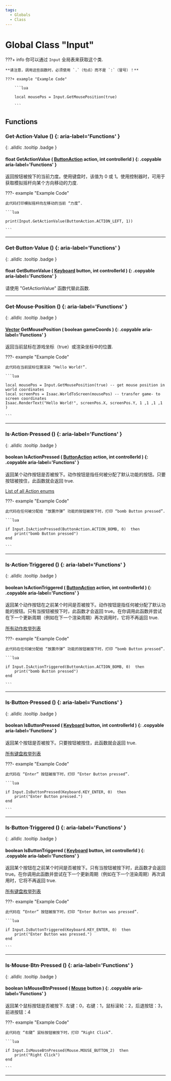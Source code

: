 ```yaml
---
tags:
  - Globals
  - Class
---
```

# Global Class "Input"

???+ info
    你可以通过 `Input` 全局表来获取这个类.

    **请注意，调用这些函数时，必须使用 `.`（句点）而不是 `:`（冒号）！**

    ???+ example "Example Code"

        ```lua

        local mousePos = Input.GetMousePosition(true)

        ```

## Functions
### Get·Action·Value () {: aria-label='Functions' }
[ ](#){: .alldlc .tooltip .badge }
#### float GetActionValue ( [ButtonAction](enums/ButtonAction.md) action, int controllerId ) {: .copyable aria-label='Functions' }

返回按钮被按下的当前力度。使用键盘时，该值为 0 或 1。使用控制器时，可用于获取模拟摇杆向某个方向移动的力度.

???- example "Example Code"

    此代码打印模拟摇杆向左移动的当前 “力度”.

    ```lua

    print(Input.GetActionValue(ButtonAction.ACTION_LEFT, 1))

    ```

___
### Get·Button·Value () {: aria-label='Functions' }
[ ](#){: .alldlc .tooltip .badge }
#### float GetButtonValue ( [Keyboard](enums/Keyboard.md) button, int controllerId ) {: .copyable aria-label='Functions' }

请使用 "GetActionValue" 函数代替此函数.
___
### Get·Mouse·Position () {: aria-label='Functions' }
[ ](#){: .alldlc .tooltip .badge }
#### [Vector](Vector.md) GetMousePosition ( boolean gameCoords ) {: .copyable aria-label='Functions' }

返回当前鼠标在游戏坐标（true）或渲染坐标中的位置.

???- example "Example Code"

    此代码在当前鼠标位置渲染 “Hello World!”.

    ```lua

    local mousePos = Input.GetMousePosition(true) -- get mouse position in world coordinates
    local screenPos = Isaac.WorldToScreen(mousePos) -- transfer game- to screen coordinates
    Isaac.RenderText("Hello World!", screenPos.X, screenPos.Y, 1 ,1 ,1 ,1 )

    ```

___
### Is·Action·Pressed () {: aria-label='Functions' }
[ ](#){: .alldlc .tooltip .badge }
#### boolean IsActionPressed ( [ButtonAction](enums/ButtonAction.md) action, int controllerId ) {: .copyable aria-label='Functions' }

返回某个动作按钮是否被按下。动作按钮是指任何被分配了默认功能的按钮。只要按钮被按住，此函数就会返回 true.

[List of all Action enums](enums/ButtonAction.md)

???- example "Example Code"

    此代码在任何被分配给 “放置炸弹” 功能的按钮被按下时，打印 “bomb Button pressed”.

    ```lua

    if Input.IsActionPressed(ButtonAction.ACTION_BOMB, 0)  then
        print("bomb Button pressed")
    end

    ```
___
### Is·Action·Triggered () {: aria-label='Functions' }
[ ](#){: .alldlc .tooltip .badge }
#### boolean IsActionTriggered ( [ButtonAction](enums/ButtonAction.md) action, int controllerId ) {: .copyable aria-label='Functions' }

返回某个动作按钮在之前某个时间是否被按下。动作按钮是指任何被分配了默认功能的按钮。只有当按钮被按下时，此函数才会返回 true。在你调用此函数并尝试在下一个更新周期（例如在下一个渲染周期）再次调用时，它将不再返回 true.

[所有动作枚举列表](enums/ButtonAction.md)

???- example "Example Code"

    此代码在任何被分配给 “放置炸弹” 功能的按钮被按下时，打印 “bomb Button pressed”.

    ```lua

    if Input.IsActionTriggered(ButtonAction.ACTION_BOMB, 0)  then
        print("bomb Button pressed")
    end

    ```
___
### Is·Button·Pressed () {: aria-label='Functions' }
[ ](#){: .alldlc .tooltip .badge }
#### boolean IsButtonPressed ( [Keyboard](enums/Keyboard.md) button, int controllerId ) {: .copyable aria-label='Functions' }

返回某个按钮是否被按下。只要按钮被按住，此函数就会返回 true.

[所有键盘枚举列表](enums/Keyboard.md)

???- example "Example Code"

    此代码在 “Enter” 按钮被按下时，打印 “Enter Button pressed”.

    ```lua

    if Input.IsButtonPressed(Keyboard.KEY_ENTER, 0)  then
        print("Enter Button pressed.")
    end

    ```
___
### Is·Button·Triggered () {: aria-label='Functions' }
[ ](#){: .alldlc .tooltip .badge }
#### boolean IsButtonTriggered ( [Keyboard](enums/Keyboard.md) button, int controllerId ) {: .copyable aria-label='Functions' }

返回某个按钮在之前某个时间是否被按下。只有当按钮被按下时，此函数才会返回 true。在你调用此函数并尝试在下一个更新周期（例如在下一个渲染周期）再次调用时，它将不再返回 true.

[所有键盘枚举列表](enums/Keyboard.md)

???- example "Example Code"

    此代码在 “Enter” 按钮被按下时，打印 “Enter Button was pressed”.

    ```lua

    if Input.IsButtonTriggered(Keyboard.KEY_ENTER, 0)  then
        print("Enter Button was pressed.")
    end

    ```
___
### Is·Mouse·Btn·Pressed () {: aria-label='Functions' }
[ ](#){: .alldlc .tooltip .badge }
#### boolean IsMouseBtnPressed ( [Mouse](enums/Mouse.md) button ) {: .copyable aria-label='Functions' }

返回某个鼠标按钮是否被按下.
左键：0，右键：1，鼠标滚轮：2，后退按钮：3，前进按钮：4

???- example "Example Code"

    此代码在 “右键” 鼠标按钮被按下时，打印 “Right Click”.

    ```lua

    if Input.IsMouseBtnPressed(Mouse.MOUSE_BUTTON_2)  then
        print("Right Click")
    end

    ```

___
